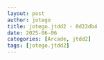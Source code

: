 ```yaml
---
layout: post
author: jotego
title: jotego.jtdd2 - 0d22db4
date: 2025-06-06
categories: [Arcade, jtdd2]
tags: [jotego.jtdd2]
---
```


